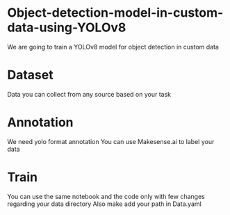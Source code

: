 # Object-detection-model-in-custom-data-using-YOLOv8
We are going to train a YOLOv8 model for object detection in custom data

# Dataset

Data you can collect from any source based on your task 

# Annotation

We need yolo format annotation 
You can use Makesense.ai to label your data

# Train

You can use the same notebook and the code only with few changes regarding your data directory
Also make add your path in Data.yaml
